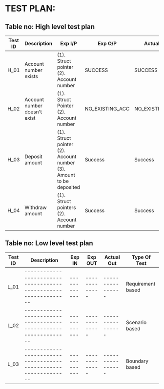 # TEST PLAN:

## Table no: High level test plan

| **Test ID** | **Description**                                              | **Exp I/P** | **Exp O/P** | **Actual Out** |**Type Of Test**  |    
|-------------|--------------------------------------------------------------|------------|-------------|----------------|------------------|
|  H_01       | Account number exists	| (1). Struct pointer (2). Account number |	SUCCESS |	SUCCESS	| Technical|
|  H_02   	  |Account number doesn't exist |	(1). Struct Pointer (2). Account number |	NO_EXISTING_ACC |	NO_EXISTING_ACC |	Technical |
|  H_03       | Deposit amount | (1). Struct pointer (2). Account number (3). Amount to be deposited| Success | Success | Requirement based  |
|  H_04       | Withdraw amount| (1). Struct pointers (2). Account number | Success | Success | Technical |

## Table no: Low level test plan

| **Test ID** | **Description**                                              | **Exp IN** | **Exp OUT** | **Actual Out** |**Type Of Test**  |    
|-------------|--------------------------------------------------------------|------------|-------------|----------------|------------------|
|  L_01       |--------------------------------------------------------------|  ------------|-------------|----------------|Requirement based |
|  L_02       |--------------------------------------------------------------|  ------------|-------------|----------------|Scenario based    |
|  L_03       |--------------------------------------------------------------|  ------------|-------------|----------------|Boundary based    |
